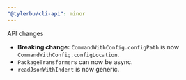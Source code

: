 ```yaml
---
"@tylerbu/cli-api": minor
---
```


API changes

- **Breaking change:** `CommandWithConfig.configPath` is now `CommandWithConfig.configLocation`.
- `PackageTransformer`s can now be async.
- `readJsonWithIndent` is now generic.
